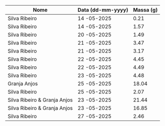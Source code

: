 | Nome          | Data (dd-mm-yyyy) | Massa (g) |
|---------------|-------------------|-----------|
| Silva Ribeiro | 14 -05-2025       |  0.21     |
| Silva Ribeiro | 14 -05-2025       |  1.57     |
| Silva Ribeiro | 20 -05-2025       |  1.49     |
| Silva Ribeiro | 21 -05-2025       |  3.47     |
| Silva Ribeiro | 21 -05-2025       |  3.17     |
| Silva Ribeiro | 22 -05-2025       |  4.45     |
| Silva Ribeiro | 22 -05-2025       |  4.49     |
| Silva Ribeiro | 23 -05-2025       |  4.48     |
| Granja Anjos  | 25 -05-2025       | 18.04     |
| Silva Ribeiro | 25 -05-2025       |  2.07     |
| Silva Ribeiro & Granja Anjos | 23 -05-2025       |  21.44    |
| Silva Ribeiro & Granja Anjos | 23 -05-2025       |  16.85    |
| Silva Ribeiro | 27 -05-2025       |  2.46     |
